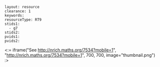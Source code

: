 ````
layout: resource
clearance: 1
keywords:
resourceType: RT9
stids1: 
  - g7
stids2:
pvids1:
pvids2:

````

<:= iframe("See http://nrich.maths.org/7534?mobile=1", "http://nrich.maths.org/7534?mobile=1", 700, 700, image="thumbnail.png") :>

